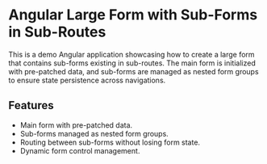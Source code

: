 # Angular Large Form with Sub-Forms in Sub-Routes

This is a demo Angular application showcasing how to create a large form that contains sub-forms existing in sub-routes. The main form is initialized with pre-patched data, and sub-forms are managed as nested form groups to ensure state persistence across navigations.

## Features

- Main form with pre-patched data.
- Sub-forms managed as nested form groups.
- Routing between sub-forms without losing form state.
- Dynamic form control management.
